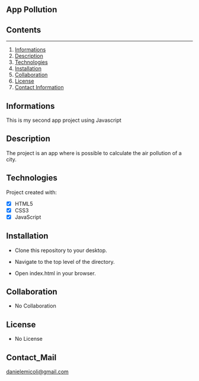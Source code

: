 ## App Pollution


## Contents
---------------------

1. [Informations](#informations)
2. [Description](#description)
3. [Technologies](#technologies)
4. [Installation](#installation)
5. [Collaboration](#collaboration)
7. [License](#license)
8. [Contact Information](#contact_information)

## Informations
This is my second app project using Javascript

## Description

The project is an app where is possible to calculate the air pollution of a city.

## Technologies

Project created with:

- [x] HTML5
- [x] CSS3
- [x] JavaScript

## Installation

 * Clone this repository to your desktop.

 * Navigate to the top level of the directory.

 * Open index.html in your browser.

## Collaboration
 * No Collaboration


## License
 * No License

## Contact_Mail
danielemicoli@gmail.com
